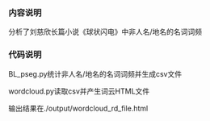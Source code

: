 ### 内容说明

分析了刘慈欣长篇小说《球状闪电》中非人名/地名的名词词频



### 代码说明

BL_pseg.py统计非人名/地名的名词词频并生成csv文件

wordcloud.py读取csv并产生词云HTML文件

输出结果在./output/wordcloud_rd_file.html

